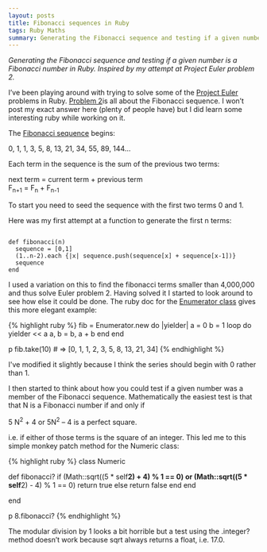 ```yaml
---
layout: posts
title: Fibonacci sequences in Ruby
tags: Ruby Maths
summary: Generating the Fibonacci sequence and testing if a given number is a Fibonacci number in Ruby. Inspired by my attempt at Project Euler problem 2.
---
```


*Generating the Fibonacci sequence and testing if a given number is a Fibonacci number in Ruby. Inspired by my attempt at Project Euler problem 2.*

I’ve been playing around with trying to solve some of the [Project Euler](http://projecteuler.net/) problems in Ruby. [Problem 2](http://projecteuler.net/problem=2)is all about the Fibonacci sequence. I won’t post my exact answer here (plenty of people have) but I did learn some interesting ruby while working on it. 

The [Fibonacci sequence](http://en.wikipedia.org/wiki/Fibonacci_number) begins:

<div class="maths">
0, 1, 1, 3, 5, 8, 13, 21, 34, 55, 89, 144...
</div>

Each term in the sequence is the sum of the previous two terms:

<div class="maths">
next term = current term + previous term<br/>
F<sub>n+1</sub> = F<sub>n</sub> + F<sub>n-1</sub>
</div>

To start you need to seed the sequence with the first two terms 0 and 1.

Here was my first attempt at a function to generate the first n terms:

<code>
def fibonacci(n)
  sequence = [0,1]
  (1..n-2).each {|x| sequence.push(sequence[x] + sequence[x-1])}
  sequence
end
</code>

I used a variation on this to find the fibonacci terms smaller than 4,000,000 and thus solve Euler problem 2. Having solved it I started to look around to see how else it could be done. The ruby doc for the [Enumerator class](http://www.ruby-doc.org/core-1.9.3/Enumerator.html) gives this more elegant example:

{% highlight ruby %}
fib = Enumerator.new do |yielder|
  a = 0
  b = 1
  loop do
    yielder << a
    a, b = b, a + b
  end
end

p fib.take(10) # => [0, 1, 1, 2, 3, 5, 8, 13, 21, 34]
{% endhighlight %}

I've modified it slightly because I think the series should begin with 0 rather than 1. 

I then started to think about how you could test if a given number was a member of the Fibonacci sequence. Mathematically the easiest test is that that N is a Fibonacci number if and only if 

<div class="maths">
5 N<sup>2</sup> + 4 or 5N<sup>2</sup> – 4 is a perfect square.
</div>

i.e. if either of those terms is the square of an integer. This led me to this simple monkey patch method for the Numeric class:

{% highlight ruby %}
class Numeric
  
  def fibonacci?
    if (Math::sqrt((5 * self**2) + 4) % 1 == 0) 
        or 
        (Math::sqrt((5 * self**2) - 4) % 1 == 0)
      return true 
    else 
      return false
    end
  end
  
end

p 8.fibonacci?
{% endhighlight %}

The modular division by 1 looks a bit horrible but a test using the .integer? method doesn’t work because sqrt always returns a float, i.e. 17.0.